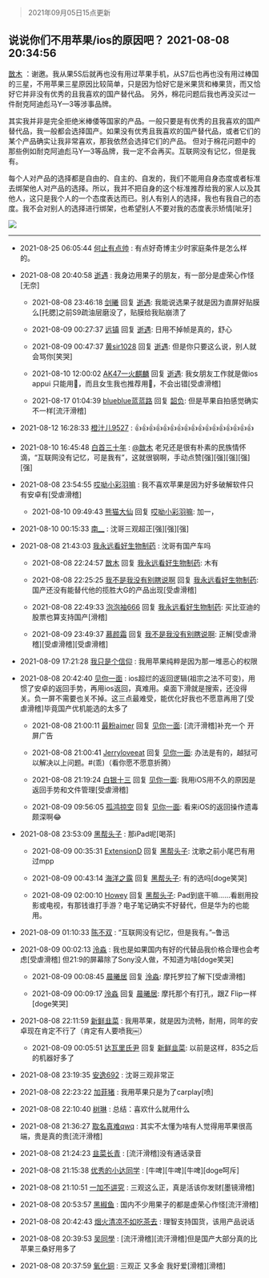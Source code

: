 > 2021年09月05日15点更新
<link rel="stylesheet" href="https://cdn.jsdelivr.net/gh/taotie6/sampleJSON@main/css/photo_show.css">


 ## 说说你们不用苹果/ios的原因吧？ 2021-08-08 20:34:56

 [㪚木](https://www.coolapk.com/feed/29016574?shareKey=NTliOThjY2JjNzJmNjEzMTc4Mjk~) ：谢邀。我从果5S后就再也没有用过苹果手机，从S7后也再也没有用过棒国的三星，不用苹果三星原因比较简单，只是因为恰好它是米果货和棒果货，而又恰好它并非没有优秀的且我喜欢的国产替代品。
另外，棉花问题后我也再没买过一件耐克阿迪彪马Y—3等涉事品牌。<!--break-->

其实我并非是完全拒绝米棒倭等国家的产品。一般只要是有优秀的且我喜欢的国产替代品，我一般都会选择国产。如果没有优秀且我喜欢的国产替代品，或者它们的某个产品确实让我非常喜欢，那我依然会选择它们的产品。
但对于棉花问题中的那些例如耐克阿迪彪马Y—3等品牌，我一定不会再买。互联网没有记忆，但是我有。

每个人对产品的选择都是自由的、自主的、自发的，我们不能用自身态度或者标准去绑架他人对产品的选择。所以，我并不把自身的这个标准推荐给我的家人以及其他人，这只是我个人的一个态度表达而已。别人有别人的选择，我也有我自己的态度。我不会对别人的选择进行绑架，也希望别人不要对我的态度表示矫情[呲牙] 

<div class="album">
<img class="img-item" src="http://image.coolapk.com/feed/2019/0507/23/1081091_4641_7984@400x217.gif" />
</div>

 ------- 

- 2021-08-25 06:05:44 [何止有点帅](uid=6379419) : 有点好奇博主少时家庭条件是怎么样的。 

- 2021-08-08 20:40:58 [逝遇](uid=2589293) : 我身边用果子的朋友，有一部分是虚荣心作怪[无奈] 

    - 2021-08-08 23:46:18 [剑曦](uid=1504840) 回复 [逝遇](uid=2589293): 我能说选果子就是因为直屏好贴膜么[托腮]之前S9疏油层磨没了，贴膜给我贴崩溃了 

    - 2021-08-09 00:27:37 [远镇](uid=1471248) 回复 [逝遇](uid=2589293): 日用不掉帧是真的，舒心 

    - 2021-08-09 00:47:37 [黄sir1028](uid=905870) 回复 [逝遇](uid=2589293): 但是你只要这么说，别人就会骂你[笑哭] 

    - 2021-08-10 12:00:02 [AK47一火麒麟](uid=722342) 回复 [逝遇](uid=2589293): 我女朋友工作就是做ios appui 只能用🍎，而且女生我也推荐用🍎，不会出错[受虐滑稽] 

    - 2021-08-17 01:04:39 [blueblue蓝蓝路](uid=3101952) 回复 [韶负](uid=3378542): 但是苹果自拍感觉确实不一样[流汗滑稽] 

- 2021-08-12 16:28:33 [橙汁儿9527](uid=983630) : 👍👍👍👍👍👍👍👍👍👍👍👍👍👍👍👍👍 

- 2021-08-10 16:45:48 [白首三十年](uid=6290243) : <a class="feed-link-uname" href="/u/㪚木">@㪚木</a> 老兄还是很有朴素的民族情怀滴，“互联网没有记忆，可是我有”，这就很钢啊，手动点赞[强][强][强][强][强] 

- 2021-08-08 23:54:55 [哎呦小彩羽嘛](uid=2830213) : 我不喜欢苹果是因为好多破解软件只有安卓有[受虐滑稽] 

    - 2021-08-10 09:49:43 [熊猫大仙](uid=1742170) 回复 [哎呦小彩羽嘛](uid=2830213): 加一， 

- 2021-08-10 00:15:33 [南__](uid=903591) : 沈哥三观超正[强][强][强] 

- 2021-08-08 21:43:03 [我永远看好生物制药](uid=3331493) : 沈哥有国产车吗 

    - 2021-08-08 22:24:57 [㪚木](uid=1081091) 回复 [我永远看好生物制药](uid=3331493): 木有 

    - 2021-08-08 22:25:25 [我不是我没有别瞎说啊](uid=2231912) 回复 [我永远看好生物制药](uid=3331493): 国产还没有能替代他的揽胜大G的产品出现[受虐滑稽] 

    - 2021-08-08 22:49:33 [泡泡袖666](uid=2844894) 回复 [我永远看好生物制药](uid=3331493): 买比亚迪的股票也算支持国产[滑稽] 

    - 2021-08-09 23:49:37 [慕颜霜](uid=3801065) 回复 [我不是我没有别瞎说啊](uid=2231912): 正解[受虐滑稽][受虐滑稽][受虐滑稽] 

- 2021-08-09 17:21:28 [我只是个信仰](uid=2073530) : 我用苹果纯粹是因为那一堆恶心的权限 

- 2021-08-08 20:42:40 [见你一面](uid=598942) : ios超烂的返回逻辑(祖宗之法不可变)，用惯了安卓的返回手势，再用ios返回，真难用。桌面下滑就是搜索，还没得关。负一屏不需要也关不掉。这三点最难受，能优化好我也不愿意再用了[受虐滑稽]毕竟国产优机能选的太多了 

    - 2021-08-08 21:00:11 [最粉aimer](uid=1937774) 回复 [见你一面](uid=598942): [流汗滑稽]补充一个 开屏广告 

    - 2021-08-08 21:00:41 [Jerryloveeat](uid=3750411) 回复 [见你一面](uid=598942): 办法是有的，越狱可以解决以上问题。#(乖)（看你愿不愿意折腾） 

    - 2021-08-08 21:19:24 [白银十三](uid=775015) 回复 [见你一面](uid=598942): 我用iOS用不久的原因是返回手势和文件管理[受虐滑稽] 

    - 2021-08-09 09:56:05 [孤鸿掠空](uid=2912086) 回复 [见你一面](uid=598942): 看来iOS的返回操作遗毒颇深啊😂 

- 2021-08-08 23:53:09 [黑帮头子](uid=2838832) : 那iPad呢[喝茶] 

    - 2021-08-09 00:35:31 [ExtensionD](uid=1353715) 回复 [黑帮头子](uid=2838832): 沈歌之前小尾巴有用过mpp 

    - 2021-08-09 00:43:14 [海洋之露](uid=1111949) 回复 [黑帮头子](uid=2838832): 有的选吗[doge笑哭] 

    - 2021-08-09 02:00:10 [Howey](uid=2814167) 回复 [黑帮头子](uid=2838832): Pad到底干嘛……看剧用投影或电视，有那钱谁打手游？电子笔记确实不好替代，但是华为的也能用。 

- 2021-08-09 01:10:33 [陈不双](uid=3701802) : “互联网没有记忆，但是我有。”–鲁迅 

- 2021-08-09 00:02:13 [泠淼](uid=1647869) : 我也是如果国内有好的代替品我价格合理也会考虑[受虐滑稽]
但21:9的屏幕除了Sony没人做，不知道为啥[doge笑哭] 

    - 2021-08-09 00:08:45 [晨曦居](uid=3648067) 回复 [泠淼](uid=1647869): 摩托罗拉了解下[受虐滑稽] 

    - 2021-08-09 00:09:17 [泠淼](uid=1647869) 回复 [晨曦居](uid=3648067): 摩托那个有打孔，跟Z Flip一样[doge笑哭] 

- 2021-08-08 22:11:59 [新鲜韭菜](uid=1735035) : 我用苹果，就是因为流畅，耐用，同年的安卓现在肯定不行了（肯定有人要喷我￼） 

    - 2021-08-09 00:05:51 [达瓦里氏尹](uid=787739) 回复 [新鲜韭菜](uid=1735035): 以前是这样，835之后的机器好多了 

- 2021-08-08 23:19:35 [安逸692](uid=1171740) : 沈哥三观非常正 

- 2021-08-08 22:23:22 [加菲猪](uid=2578876) : 我用苹果只是为了carplay[喷] 

- 2021-08-08 22:10:40 [树琳](uid=1807052) : 总结：喜欢什么就用什么 

- 2021-08-08 21:36:27 [取名真难qwq](uid=3825827) : 其实不太懂为啥有人觉得用苹果很高端，贵是真的贵[流汗滑稽] 

- 2021-08-08 21:24:23 [韭菜长青](uid=1185537) : [流汗滑稽]没有通话录音 

- 2021-08-08 21:15:38 [优秀的小达同学](uid=3114536) : [牛啤][牛啤][牛啤][doge呵斥] 

- 2021-08-08 21:10:51 [一加不讲究](uid=1424563) : 三观这么正，真是活该你发财[墨镜滑稽] 

- 2021-08-08 20:53:57 [黑椒鱼](uid=1624691) : 国内不少用果子的都是虚荣心作怪[流汗滑稽] 

- 2021-08-08 20:42:43 [烟火清凉不如吃茶去](uid=4279524) : 理智支持国货，该用产品说话 

- 2021-08-08 20:39:53 [吴同學](uid=1320218) : [流汗滑稽][流汗滑稽]但是国产大部分真的比苹果三桑好用多了 

- 2021-08-08 20:37:59 [氧化铜](uid=1042951) : 三观正 又多金 我好爱[滑稽][滑稽] 

